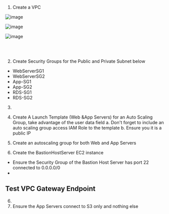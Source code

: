 
1. Create a VPC 

![image](https://github.com/victorwokili/AWS-Intermediate/assets/18079443/42ec85ed-d44c-45a0-8fa2-54dc5c3e419f)

![image](https://github.com/victorwokili/AWS-Intermediate/assets/18079443/8e15f61d-f387-4182-bc35-b20c1bcc9def)

![image](https://github.com/victorwokili/AWS-Intermediate/assets/18079443/956132fb-6a67-4db4-b1cd-0121561aa2a0)


<br><br>


2. Create Security Groups for the Public and Private Subnet below
  - WebServerSG1
  - WebServerSG2
  - App-SG1
  - App-SG2
  - RDS-SG1
  - RDS-SG2

3. 
2. Create A Launch Template (Web &App Servers) for an Auto Scaling Group, take advantage of the user data field 
a. Don't forget to include an auto scaling group access IAM Role to the template
b. Ensure you it is a public IP 

4. Create an autoscaling group for both Web and App Servers

5. Create the BastionHostServer EC2 instance
  - Ensure the Security Group of the Bastion Host Server has port 22 connected to 0.0.0.0/0
  - 
   

## Test VPC Gateway Endpoint
6. 
7.  Ensure the App Servers connect to S3 only and nothing else
